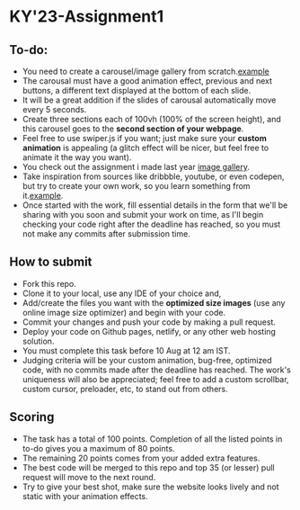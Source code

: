# KY'23-Assignment1
## To-do:
* You need to create a carousel/image gallery from scratch.[example](https://dribbble.com/shots/7076255-DailyUI-072-Image-Slider)
* The carousal must have a good animation effect, previous and next buttons, a different text displayed at the bottom of each slide.
* It will be a great addition if the slides of carousal automatically move every 5 seconds.
* Create three sections each of 100vh (100% of the screen height), and this carousel goes to the **second section of your webpage**.
* Feel free to use swiper.js if you want; just make sure your **custom animation** is appealing (a glitch effect will be nicer, but feel free to animate it the way you want).
* You check out the assignment i made last year [image gallery](https://github.com/rohanb202/KY-frontend-assignment1).
* Take inspiration from sources like dribbble, youtube, or even codepen, but try to create your own work, so you learn something from it.[example](https://dribbble.com/shots/15374169-Layout-010-Kombu-Artwork-Gallery).
* Once started with the work, fill essential details in the form that we'll be sharing with you soon and submit your work on time, as I'll begin checking your code right after the deadline has reached, so you must not make any commits after submission time.

## How to submit
* Fork this repo.
* Clone it to your local, use any IDE of your choice and, 
* Add/create the files you want with the **optimized size images** (use any online image size optimizer) and begin with your code.
* Commit your changes and push your code by making a pull request.
* Deploy your code on Github pages, netlify, or any other web hosting solution.
* You must complete this task before 10 Aug at 12 am IST.
* Judging criteria will be your custom animation, bug-free, optimized code, with no commits made after the deadline has reached. The work's uniqueness will also be appreciated; feel free to add a custom scrollbar, custom cursor, preloader, etc, to stand out from others.
  
## Scoring
* The task has a total of 100 points. Completion of all the listed points in to-do gives you a maximum of 80 points.
* The remaining 20 points comes from your added extra features.
* The best code will be merged to this repo and top 35 (or lesser) pull request will move to the next round.
* Try to give your best shot, make sure the website looks lively and not static with your animation effects.
